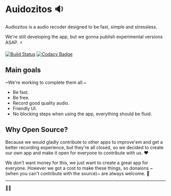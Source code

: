 # Auidozitos 🔉

Audiozitos is a audio recoder designed to be fast, simple and stressless.

We're still developing the app, but we gonna publish experimental versions ASAP. ⚡

[![Build Status](https://travis-ci.com/uni-labs/audiozitos.svg?branch=master)](https://travis-ci.com/uni-labs/audiozitos)
[![Codacy Badge](https://api.codacy.com/project/badge/Grade/928fbe5b41884107a42cc4a507bcba6b)](https://www.codacy.com/app/uni-labs/audiozitos?utm_source=github.com&amp;utm_medium=referral&amp;utm_content=uni-labs/audiozitos&amp;utm_campaign=Badge_Grade)

## Main goals

~We're working to complete them all.~

- Be fast.
- Be free.
- Record good quality audio.
- Friendly UI.
- No blocking steps when using the app, everything should be fluid.

## Why Open Source?

Because we would gladly contribute to other apps to improve'em and get a better recording experience, but they're all closed, so we decided to create our own app and make it open for everyone to contribute with us. ♥

We don't want money for this, we just want to create a great app for everyone. However we got a cost to make these things, so donaions ~(when you can't contribute with the source)~ are always welcome. 🌈

---

🤠🦄
